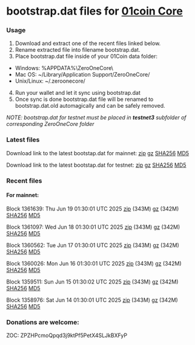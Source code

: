 # bootstrap.dat files for [01coin Core](https://01coin.io)

### Usage

1. Download and extract one of the recent files linked below.
2. Rename extracted file into filename bootstrap.dat.
3. Place bootstrap.dat file inside of your 01Coin data folder:
 - Windows: %APPDATA%\ZeroOneCore\
 - Mac OS: ~/Library/Application Support/ZeroOneCore/
 - Unix/Linux: ~/.zeroonecore/
4. Run your wallet and let it sync using bootstrap.dat
5. Once sync is done bootstrap.dat file will be renamed to bootstrap.dat.old automagically and can be safely removed.

_NOTE: bootstrap.dat for testnet must be placed in **testnet3** subfolder of corresponding ZeroOneCore folder_

### Latest files
Download link to the latest bootstap.dat for mainnet: [zip](https://files.01coin.io/mainnet/bootstrap.dat.zip) [gz](https://files.01coin.io/mainnet/bootstrap.dat.tar.gz) [SHA256](https://files.01coin.io/mainnet/sha256.txt) [MD5](https://files.01coin.io/mainnet/md5.txt)

Download link to the latest bootstap.dat for testnet: [zip](https://files.01coin.io/testnet/bootstrap.dat.zip) [gz](https://files.01coin.io/testnet/bootstrap.dat.tar.gz) [SHA256](https://files.01coin.io/testnet/sha256.txt) [MD5](https://files.01coin.io/testnet/md5.txt)

### Recent files

#### For mainnet:

Block 1361639: Thu Jun 19 01:30:01 UTC 2025 [zip](https://files.01coin.io/mainnet/2025-06-19/bootstrap.dat.zip) (343M) [gz](https://files.01coin.io/mainnet/2025-06-19/bootstrap.dat.tar.gz) (342M) [SHA256](https://files.01coin.io/mainnet/2025-06-19/sha256.txt) [MD5](https://files.01coin.io/mainnet/2025-06-19/md5.txt)

Block 1361097: Wed Jun 18 01:30:01 UTC 2025 [zip](https://files.01coin.io/mainnet/2025-06-18/bootstrap.dat.zip) (343M) [gz](https://files.01coin.io/mainnet/2025-06-18/bootstrap.dat.tar.gz) (342M) [SHA256](https://files.01coin.io/mainnet/2025-06-18/sha256.txt) [MD5](https://files.01coin.io/mainnet/2025-06-18/md5.txt)

Block 1360562: Tue Jun 17 01:30:01 UTC 2025 [zip](https://files.01coin.io/mainnet/2025-06-17/bootstrap.dat.zip) (343M) [gz](https://files.01coin.io/mainnet/2025-06-17/bootstrap.dat.tar.gz) (342M) [SHA256](https://files.01coin.io/mainnet/2025-06-17/sha256.txt) [MD5](https://files.01coin.io/mainnet/2025-06-17/md5.txt)

Block 1360026: Mon Jun 16 01:30:01 UTC 2025 [zip](https://files.01coin.io/mainnet/2025-06-16/bootstrap.dat.zip) (343M) [gz](https://files.01coin.io/mainnet/2025-06-16/bootstrap.dat.tar.gz) (342M) [SHA256](https://files.01coin.io/mainnet/2025-06-16/sha256.txt) [MD5](https://files.01coin.io/mainnet/2025-06-16/md5.txt)

Block 1359511: Sun Jun 15 01:30:02 UTC 2025 [zip](https://files.01coin.io/mainnet/2025-06-15/bootstrap.dat.zip) (343M) [gz](https://files.01coin.io/mainnet/2025-06-15/bootstrap.dat.tar.gz) (342M) [SHA256](https://files.01coin.io/mainnet/2025-06-15/sha256.txt) [MD5](https://files.01coin.io/mainnet/2025-06-15/md5.txt)

Block 1358976: Sat Jun 14 01:30:01 UTC 2025 [zip](https://files.01coin.io/mainnet/2025-06-14/bootstrap.dat.zip) (343M) [gz](https://files.01coin.io/mainnet/2025-06-14/bootstrap.dat.tar.gz) (342M) [SHA256](https://files.01coin.io/mainnet/2025-06-14/sha256.txt) [MD5](https://files.01coin.io/mainnet/2025-06-14/md5.txt)


### Donations are welcome:

ZOC: ZPZHPcmoQpqd3j9ktPf5PetX4SLJkBXFyP
